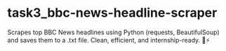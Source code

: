 # task3_bbc-news-headline-scraper
Scrapes top BBC News headlines using Python (requests, BeautifulSoup) and saves them to a .txt file. Clean, efficient, and internship-ready. 📰⚡

